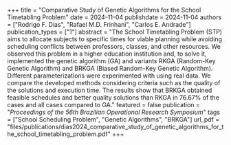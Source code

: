 +++
title = "Comparative Study of Genetic Algorithms for the School Timetabling Problem"
date = 2024-11-04
publishdate = 2024-11-04
authors = ["Rodrigo F. Dias", "Rafael M.D. Frinhani", "Carlos E. Andrade"]
publication_types = ["1"]
abstract = "The School Timetabling Problem (STP) aims to allocate subjects to specific times for viable planning while avoiding scheduling conflicts between professors, classes, and other resources. We observed this problem in a higher education institution and, to solve it, implemented the genetic algorithm (GA) and variants RKGA (Random-Key Genetic Algorithm) and BRKGA (Biased Random-Key Genetic Algorithm). Different parameterizations were experimented with using real data. We compare the developed methods considering criteria such as the quality of the solutions and execution time. The results show that BRKGA obtained feasible schedules and better quality solutions than RKGA in 76.67% of the cases and all cases compared to GA."
featured = false
publication = "*Proceedings of the 56th Brazilian Operational Research Symposium*"
tags = ["School Scheduling Problem", "Genetic Algorithms", "BRKGA"]
url_pdf = "files/publications/dias2024_comparative_study_of_genetic_algorithms_for_the_school_timetabling_problem.pdf"
+++
